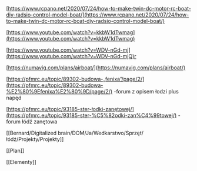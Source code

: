 [https://www.rcpano.net/2020/07/24/how-to-make-twin-dc-motor-rc-boat-diy-radsio-control-model-boat/](https://www.rcpano.net/2020/07/24/how-to-make-twin-dc-motor-rc-boat-diy-radsio-control-model-boat/)

  

[https://www.youtube.com/watch?v=kkbW1dTwmag](https://www.youtube.com/watch?v=kkbW1dTwmag)

  

  

[https://www.youtube.com/watch?v=WDV-nGd-mj](https://www.youtube.com/watch?v=WDV-nGd-mjQ)r

[https://numavig.com/plans/airboat/](https://numavig.com/plans/airboat/)

  

[https://pfmrc.eu/topic/89302-budowa-„fenixa”/page/2/](https://pfmrc.eu/topic/89302-budowa-%E2%80%9Efenixa%E2%80%9D/page/2/) -forum z opisem łodzi plus napęd

[https://pfmrc.eu/topic/93185-ster-łodki-zanętowej/](https://pfmrc.eu/topic/93185-ster-%C5%82odki-zan%C4%99towej/) - forum łódź zanętowa

  

[[Bernard/Digitalized brain/DOM/Ja/Wedkarstwo/Sprzęt/łódź/Projekty/Projekty]]

[[Plan]]

[[Elementy]]